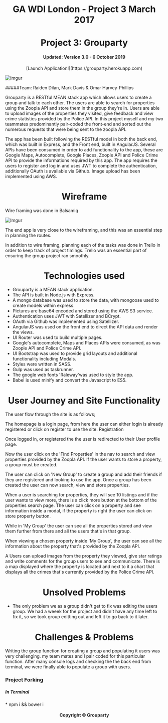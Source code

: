 <center><h1>GA WDI London - Project 3 March 2017</h1></center>

<center><h1>Project 3: Grouparty</h1></center>

<center><h4>Updated: Version 3.0 - 6 October 2019</h4></center>

<center>[Launch Application!](https://grouparty.herokuapp.com)</center>

![Imgur](http://i.imgur.com/mzEeGwI.png)

#####Team: Raiden Dilan, Mark Davis & Omar Harvey-Phillips

Grouparty is a RESTful MEAN stack app which allows users to create a group and talk to each other. The users are able to search for properties using the Zoopla API and store them in the group they're in. Users are able to upload images of the properties they visited, give feedback and view crime statistics provided by the Police API. In this project myself and my two teammates predominantly pair-coded the front-end and sorted out the numerous requests that were being sent to the zoopla API.

The app has been built following the RESTful model in both the back end, which was built in Express, and the Front end, built in AngularJS. Several APIs have been consumed in order to add functionality to the app, these are Google Maps, Autocomplete, Google Places, Zoople API and Police Crime API to provide the informations required by this app. The app requires the users to register and log in and uses JWT to complete the authentication, additionally OAuth is available via Github. Image upload has been implemented using AWS.

<center><h1>Wireframe</h1></center>

Wire framing was done in Balsamiq

![Imgur](http://i.imgur.com/gFqp6aw.png)

The end app is very close to the wireframing, and this was an essential step in planning the routes.

In addition to wire framing, planning each of the tasks was done in Trello in order to keep track of project timings. Trello was an essential part of ensuring the group project ran smoothly.

<center><h1>Technologies used</h1></center>

* Grouparty is a MEAN stack application.
* The API is built in Node.js with Express.
* A mongo database was used to store the data, with mongoose used to create models within express.
* Pictures are base64 encoded and stored using the AWS S3 service.
* Authentication uses JWT with Satellizer and BCrypt.
* OAuth via Github was implemented using Satellizer.
* AngularJS was used on the front end to direct the API data and render the views.
* UI Router was used to build multiple pages.
* Google's autocomplete, Maps and Places APIs were consumed, as was Zoople API and Police Crime API.
* UI Bootstrap was used to provide grid layouts and additional functionality including Modals.
* Styles were written in SASS.
* Gulp was used as taskrunner.
* The google web fonts 'Raleway'was used to style the app.
* Babel is used minify and convert the Javascript to ES5.


<center><h1>User Journey and Site Functionality</h1></center>

The user flow through the site is as follows;

The homepage is a login page, from here the user can either login is already registered or click on register to use the site. Registration

Once logged in, or registered the the user is redirected to their User profile page.

Now the user click on the 'Find Properties' in the nav to search and view properties provided by the Zoopla API. If the user wants to store a property, a group must be created.

The user can click on 'New Group' to create a group and add their friends if they are registered and looking to use the app. Once a group has been created the user can now search, view and store properties.

When a user is searching for properties, they will see 10 listings and if the user wants to view more, there is a click more button at the bottom of the properties search page. The user can click on a property and see information inside a modal, if the property is right the user can click on store property button.

While in 'My Group' the user can see all the properties stored and view them further from there and all the users that's in that group.

When viewing a chosen property inside 'My Group', the user can see all the information about the property that's provided by the Zoopla API.

A Users can upload images from the property they viewed, give star ratings and write comments for the group users to see and communicate. There is a map displayed where the property is located and next to it a chart that displays all the crimes that's currently provided by the Police Crime API.

<center><h1>Unsolved Problems</h1></center>

* The only problem we as a group didn't get to fix was editing the users group. We had a weeek for the project and didn't have any time left to fix it, so we took group editting out and left it to go back to it later.

<center><h1>Challenges & Problems</h1></center>

Writing the group function for creating a group and populating it users was very challenging. my team mates and I pair coded for this particular function. After many console logs and checking the the back end from terminal, we were finally able to populate a group with users.

<h3>Project Forking</h3>

<h5>In Terminal</h5>
* npm i && bower i

<br>
<br>

<center><strong>Copyright © Grouparty</strong></center>
